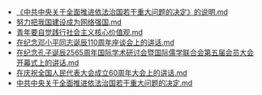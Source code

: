 - [《中共中央关于全面推进依法治国若干重大问题的决定》的说明.md](3000-自考\资料\KM01-中国近现代史纲要\05-中国近现代历史文献选集\2012-\2014\《中共中央关于全面推进依法治国若干重大问题的决定》的说明.md)- [努力把我国建设成为网络强国.md](3000-自考\资料\KM01-中国近现代史纲要\05-中国近现代历史文献选集\2012-\2014\努力把我国建设成为网络强国.md)- [青年要自觉践行社会主义核心价值观.md](3000-自考\资料\KM01-中国近现代史纲要\05-中国近现代历史文献选集\2012-\2014\青年要自觉践行社会主义核心价值观.md)- [在纪念邓小平同志诞辰110周年座谈会上的讲话.md](3000-自考\资料\KM01-中国近现代史纲要\05-中国近现代历史文献选集\2012-\2014\在纪念邓小平同志诞辰110周年座谈会上的讲话.md)- [在纪念孔子诞辰2565周年国际学术研讨会暨国际儒学联合会第五届会员大会开幕式上的讲话.md](3000-自考\资料\KM01-中国近现代史纲要\05-中国近现代历史文献选集\2012-\2014\在纪念孔子诞辰2565周年国际学术研讨会暨国际儒学联合会第五届会员大会开幕式上的讲话.md)- [在庆祝全国人民代表大会成立60周年大会上的讲话.md](3000-自考\资料\KM01-中国近现代史纲要\05-中国近现代历史文献选集\2012-\2014\在庆祝全国人民代表大会成立60周年大会上的讲话.md)- [中共中央关于全面推进依法治国若干重大问题的决定.md](3000-自考\资料\KM01-中国近现代史纲要\05-中国近现代历史文献选集\2012-\2014\中共中央关于全面推进依法治国若干重大问题的决定.md)